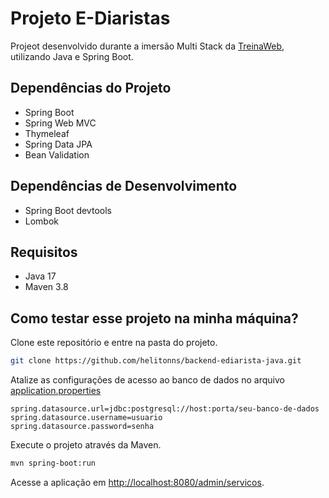 # Projeto E-Diaristas

Projeot desenvolvido durante a imersão Multi Stack da [TreinaWeb](http://treinaweb.com.br), utilizando Java e Spring Boot.

## Dependências do Projeto

- Spring Boot
- Spring Web MVC
- Thymeleaf
- Spring Data JPA
- Bean Validation

## Dependências de Desenvolvimento

- Spring Boot devtools
- Lombok

## Requisitos

- Java 17
- Maven 3.8

## Como testar esse projeto na minha máquina?

Clone este repositório e entre na pasta do projeto.

```sh
git clone https://github.com/helitonns/backend-ediarista-java.git
```

Atalize as configurações de acesso ao banco de dados no arquivo [application.properties](src/main/resources/application.properties)

```properties
spring.datasource.url=jdbc:postgresql://host:porta/seu-banco-de-dados
spring.datasource.username=usuario
spring.datasource.password=senha
```

Execute o projeto através da Maven.

```sh
mvn spring-boot:run
```

Acesse a aplicação em [http://localhost:8080/admin/servicos](http://localhost:8080/admin/servicos).
